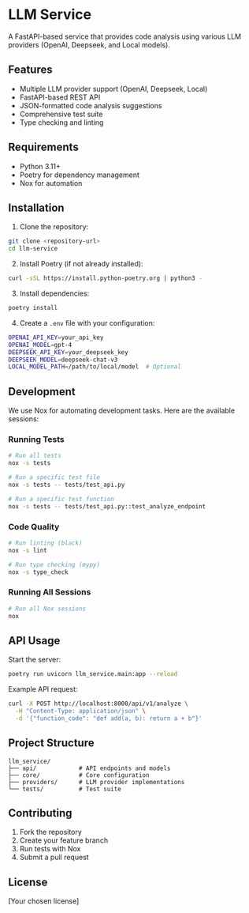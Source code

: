 # LLM Service

A FastAPI-based service that provides code analysis using various LLM providers (OpenAI, Deepseek, and Local models).

## Features

- Multiple LLM provider support (OpenAI, Deepseek, Local)
- FastAPI-based REST API
- JSON-formatted code analysis suggestions
- Comprehensive test suite
- Type checking and linting

## Requirements

- Python 3.11+
- Poetry for dependency management
- Nox for automation

## Installation

1. Clone the repository:
```bash
git clone <repository-url>
cd llm-service
```

2. Install Poetry (if not already installed):
```bash
curl -sSL https://install.python-poetry.org | python3 -
```

3. Install dependencies:
```bash
poetry install
```

4. Create a `.env` file with your configuration:
```bash
OPENAI_API_KEY=your_api_key
OPENAI_MODEL=gpt-4
DEEPSEEK_API_KEY=your_deepseek_key
DEEPSEEK_MODEL=deepseek-chat-v3
LOCAL_MODEL_PATH=/path/to/local/model  # Optional
```

## Development

We use Nox for automating development tasks. Here are the available sessions:

### Running Tests

```bash
# Run all tests
nox -s tests

# Run a specific test file
nox -s tests -- tests/test_api.py

# Run a specific test function
nox -s tests -- tests/test_api.py::test_analyze_endpoint
```

### Code Quality

```bash
# Run linting (black)
nox -s lint

# Run type checking (mypy)
nox -s type_check
```

### Running All Sessions

```bash
# Run all Nox sessions
nox
```

## API Usage

Start the server:
```bash
poetry run uvicorn llm_service.main:app --reload
```

Example API request:
```bash
curl -X POST http://localhost:8000/api/v1/analyze \
  -H "Content-Type: application/json" \
  -d '{"function_code": "def add(a, b): return a + b"}'
```

## Project Structure

```
llm_service/
├── api/            # API endpoints and models
├── core/           # Core configuration
├── providers/      # LLM provider implementations
└── tests/          # Test suite
```

## Contributing

1. Fork the repository
2. Create your feature branch
3. Run tests with Nox
4. Submit a pull request

## License

[Your chosen license] 